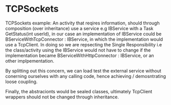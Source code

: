# TCPSockets
TCPSockets example: An activity that reqires information, should through composition (over inheritance) use a service e.g IBService with a Task<string> GetStatus(int userId), in our case an implementation of IBService could be BServiceWithTcpConnector : IBService, in which the implementation would use a TcpClient. In doing so we are repsecting the Single Responsibility i.e the class/activity using the IBService would not have to change if the implementation became BServiceWithHttpConnector : IBService, or an other implpementation.

By splitting out this concern, we can load test the external service without conerning ourselves with any calling code, hence achieving / demosntrating loose coupling.

Finally, the abstracionts would be sealed classes, ultimately TcpClient wrappers should not be changed through inheritance.

   


